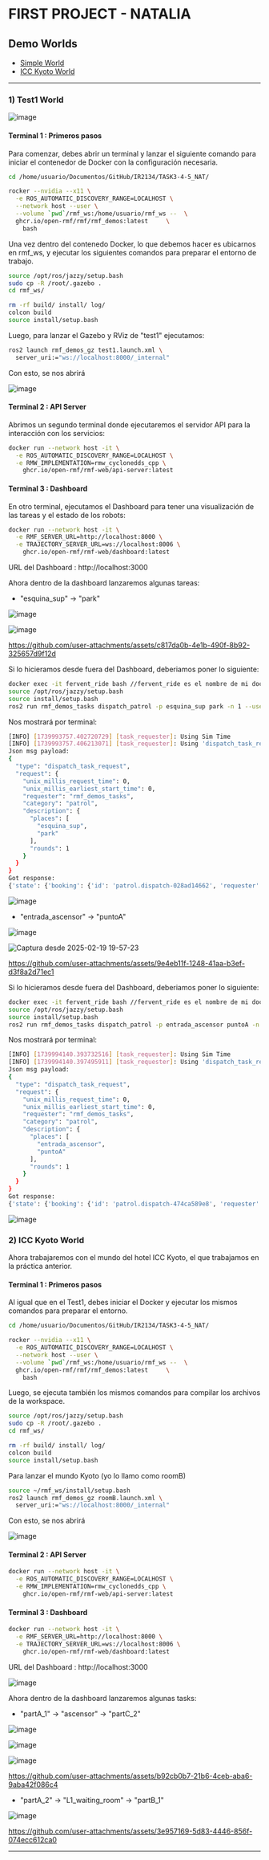 # FIRST PROJECT - NATALIA

## Demo Worlds
* [Simple World](#Simple-World)
* [ICC Kyoto World](#ICC-Kyoto-World)
---

### 1) Test1 World

![image](https://github.com/user-attachments/assets/3306d853-fe15-4aa9-808f-8a46f112bcea)


#### Terminal 1 : Primeros pasos

Para comenzar, debes abrir un terminal y lanzar el siguiente comando para iniciar el contenedor de Docker con la configuración necesaria.

```bash
cd /home/usuario/Documentos/GitHub/IR2134/TASK3-4-5_NAT/

rocker --nvidia --x11 \
  -e ROS_AUTOMATIC_DISCOVERY_RANGE=LOCALHOST \
  --network host --user \
  --volume `pwd`/rmf_ws:/home/usuario/rmf_ws --  \
  ghcr.io/open-rmf/rmf/rmf_demos:latest 	\
    bash
```
Una vez dentro del contenedo Docker, lo que debemos hacer es ubicarnos en rmf_ws, y ejecutar los siguientes comandos para preparar el entorno de trabajo.

```bash
source /opt/ros/jazzy/setup.bash
sudo cp -R /root/.gazebo .	
cd rmf_ws/

rm -rf build/ install/ log/
colcon build
source install/setup.bash
```

Luego, para lanzar el Gazebo y RViz de "test1" ejecutamos:

```bash
ros2 launch rmf_demos_gz test1.launch.xml \
  server_uri:="ws://localhost:8000/_internal"
```
Con esto, se nos abrirá

![image](https://github.com/user-attachments/assets/7e64ec3e-0b4a-4eb7-b21b-0a8a9c5340cd)


#### Terminal 2 : API Server

Abrimos un segundo terminal donde ejecutaremos el servidor API para la interacción con los servicios:

```bash
docker run --network host -it \
  -e ROS_AUTOMATIC_DISCOVERY_RANGE=LOCALHOST \
  -e RMW_IMPLEMENTATION=rmw_cyclonedds_cpp \
	ghcr.io/open-rmf/rmf-web/api-server:latest
```
#### Terminal 3 : Dashboard

En otro terminal, ejecutamos el Dashboard para tener una visualización de las tareas y el estado de los robots:
```bash
docker run --network host -it \
  -e RMF_SERVER_URL=http://localhost:8000 \
  -e TRAJECTORY_SERVER_URL=ws://localhost:8006 \
	ghcr.io/open-rmf/rmf-web/dashboard:latest
```
URL del Dashboard : http://localhost:3000

Ahora dentro de la dashboard lanzaremos algunas tareas:

- "esquina_sup" -> "park"
  
![image](https://github.com/user-attachments/assets/f00b6ba1-a0a0-47ff-a8d1-69910c8fa32b)

![image](https://github.com/user-attachments/assets/4aab1042-a13f-4a6a-be9f-f9d3b17512cf)

https://github.com/user-attachments/assets/c817da0b-4e1b-490f-8b92-325657d9f12d

Si lo hicieramos desde fuera del Dashboard, deberiamos poner lo siguiente:

```bash
docker exec -it fervent_ride bash //fervent_ride es el nombre de mi docker
source /opt/ros/jazzy/setup.bash
source install/setup.bash
ros2 run rmf_demos_tasks dispatch_patrol -p esquina_sup park -n 1 --use_sim_time

```
Nos mostrará por terminal:

```bash
[INFO] [1739993757.402720729] [task_requester]: Using Sim Time
[INFO] [1739993757.406213071] [task_requester]: Using 'dispatch_task_request'
Json msg payload: 
{
  "type": "dispatch_task_request",
  "request": {
    "unix_millis_request_time": 0,
    "unix_millis_earliest_start_time": 0,
    "requester": "rmf_demos_tasks",
    "category": "patrol",
    "description": {
      "places": [
        "esquina_sup",
        "park"
      ],
      "rounds": 1
    }
  }
}
Got response: 
{'state': {'booking': {'id': 'patrol.dispatch-028ad14662', 'requester': 'rmf_demos_tasks', 'unix_millis_earliest_start_time': 0, 'unix_millis_request_time': 0}, 'category': 'patrol', 'detail': {'places': ['esquina_sup', 'park'], 'rounds': 1}, 'dispatch': {'errors': [], 'status': 'queued'}, 'status': 'queued', 'unix_millis_start_time': 0}, 'success': True}

```

![image](https://github.com/user-attachments/assets/7ebc4769-87d7-4a89-bd56-501a1b379386)


- "entrada_ascensor" -> "puntoA" 

![image](https://github.com/user-attachments/assets/f28751c3-9087-4f70-b866-b4f5086cc180)

![Captura desde 2025-02-19 19-57-23](https://github.com/user-attachments/assets/6f81eefb-7db3-474f-b436-5d6175fe1b11)

https://github.com/user-attachments/assets/9e4eb11f-1248-41aa-b3ef-d3f8a2d71ec1

Si lo hicieramos desde fuera del Dashboard, deberiamos poner lo siguiente:

```bash
docker exec -it fervent_ride bash //fervent_ride es el nombre de mi docker
source /opt/ros/jazzy/setup.bash
source install/setup.bash
ros2 run rmf_demos_tasks dispatch_patrol -p entrada_ascensor puntoA -n 1 --use_sim_time
```
Nos mostrará por terminal:

```bash
[INFO] [1739994140.393732516] [task_requester]: Using Sim Time
[INFO] [1739994140.397495911] [task_requester]: Using 'dispatch_task_request'
Json msg payload: 
{
  "type": "dispatch_task_request",
  "request": {
    "unix_millis_request_time": 0,
    "unix_millis_earliest_start_time": 0,
    "requester": "rmf_demos_tasks",
    "category": "patrol",
    "description": {
      "places": [
        "entrada_ascensor",
        "puntoA"
      ],
      "rounds": 1
    }
  }
}
Got response: 
{'state': {'booking': {'id': 'patrol.dispatch-474ca589e8', 'requester': 'rmf_demos_tasks', 'unix_millis_earliest_start_time': 0, 'unix_millis_request_time': 0}, 'category': 'patrol', 'detail': {'places': ['entrada_ascensor', 'puntoA'], 'rounds': 1}, 'dispatch': {'errors': [], 'status': 'queued'}, 'status': 'queued', 'unix_millis_start_time': 0}, 'success': True}


```

![image](https://github.com/user-attachments/assets/a6514847-205e-48c8-8ba5-00e72ab39dcd)

### 2) ICC Kyoto World

Ahora trabajaremos con el mundo del hotel ICC Kyoto, el que trabajamos en la práctica anterior.


#### Terminal 1 : Primeros pasos

 Al igual que en el Test1, debes iniciar el Docker y ejecutar los mismos comandos para preparar el entorno.

```bash
cd /home/usuario/Documentos/GitHub/IR2134/TASK3-4-5_NAT/

rocker --nvidia --x11 \
  -e ROS_AUTOMATIC_DISCOVERY_RANGE=LOCALHOST \
  --network host --user \
  --volume `pwd`/rmf_ws:/home/usuario/rmf_ws --  \
  ghcr.io/open-rmf/rmf/rmf_demos:latest 	\
    bash
```
Luego, se ejecuta también los mismos comandos para compilar los archivos de la workspace.

```bash
source /opt/ros/jazzy/setup.bash
sudo cp -R /root/.gazebo .	
cd rmf_ws/

rm -rf build/ install/ log/
colcon build
source install/setup.bash
```

Para lanzar el mundo Kyoto (yo lo llamo como roomB)

```bash
source ~/rmf_ws/install/setup.bash
ros2 launch rmf_demos_gz roomB.launch.xml \
  server_uri:="ws://localhost:8000/_internal"
```
Con esto, se nos abrirá

![image](https://github.com/user-attachments/assets/81998668-d22f-4e06-9f86-d7117670e507)

#### Terminal 2 : API Server

```bash
docker run --network host -it \
  -e ROS_AUTOMATIC_DISCOVERY_RANGE=LOCALHOST \
  -e RMW_IMPLEMENTATION=rmw_cyclonedds_cpp \
	ghcr.io/open-rmf/rmf-web/api-server:latest
```
#### Terminal 3 : Dashboard

```bash
docker run --network host -it \
  -e RMF_SERVER_URL=http://localhost:8000 \
  -e TRAJECTORY_SERVER_URL=ws://localhost:8006 \
	ghcr.io/open-rmf/rmf-web/dashboard:latest
```
URL del Dashboard : http://localhost:3000

![image](https://github.com/user-attachments/assets/28841615-f6fd-49d5-80e9-28dd8b063533)

Ahora dentro de la dashboard lanzaremos algunas tasks:

- "partA_1" -> "ascensor" -> "partC_2"
  
![image](https://github.com/user-attachments/assets/8402c0b5-8320-48c8-85b1-e24dea0a116b)

![image](https://github.com/user-attachments/assets/daed2806-1efe-47ab-8848-f88e0553963e)

![image](https://github.com/user-attachments/assets/f5bb7b80-2684-45a4-b332-b35c158b5bc9)

https://github.com/user-attachments/assets/b92cb0b7-21b6-4ceb-aba6-9aba42f086c4


- "partA_2" -> "L1_waiting_room" -> "partB_1"

![image](https://github.com/user-attachments/assets/d1b205ae-faf6-49f2-bc43-65a8f1b49c21)


https://github.com/user-attachments/assets/3e957169-5d83-4446-856f-074ecc612ca0




---



